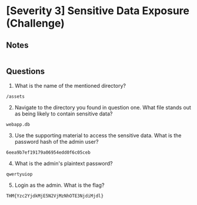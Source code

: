 # [Severity 3] Sensitive Data Exposure (Challenge)

## Notes
```
```

## Questions
1. What is the name of the mentioned directory?
```
/assets
```

2. Navigate to the directory you found in question one. What file stands out as being likely to contain sensitive data?
```
webapp.db
```

3. Use the supporting material to access the sensitive data. What is the password hash of the admin user?
```
6eea9b7ef19179a06954edd0f6c05ceb
```

4. What is the admin's plaintext password?
```
qwertyuiop
```

5. Login as the admin. What is the flag?
```
THM{Yzc2YjdkMjE5N2VjMzNhOTE3NjdiMjdl}
```